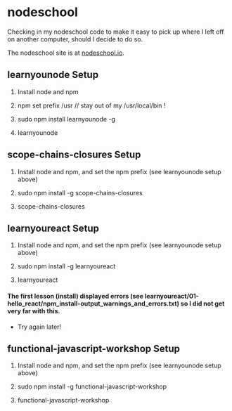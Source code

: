 # nodeschool

Checking in my nodeschool code to make it easy to pick up where I left off on another computer, should I decide to do so.

The nodeschool site is at [nodeschool.io](http://nodeschool.io/).

## learnyounode Setup

1. Install node and npm

2. npm set prefix /usr  // stay out of my /usr/local/bin !

3. sudo npm install learnyounode -g

4. learnyounode

## scope-chains-closures Setup

1. Install node and npm, and set the npm prefix (see learnyounode setup above)

2. sudo npm install -g scope-chains-closures

3. scope-chains-closures

## learnyoureact Setup

1. Install node and npm, and set the npm prefix (see learnyounode setup above)

2. sudo npm install -g learnyoureact

3. learnyoureact

#### The first lesson (install) displayed errors (see learnyoureact/01-hello_react/npm_install-output_warnings_and_errors.txt) so I did not get very far with this.

* Try again later!

## functional-javascript-workshop Setup

1. Install node and npm, and set the npm prefix (see learnyounode setup above)

2. sudo npm install -g functional-javascript-workshop

3. functional-javascript-workshop
